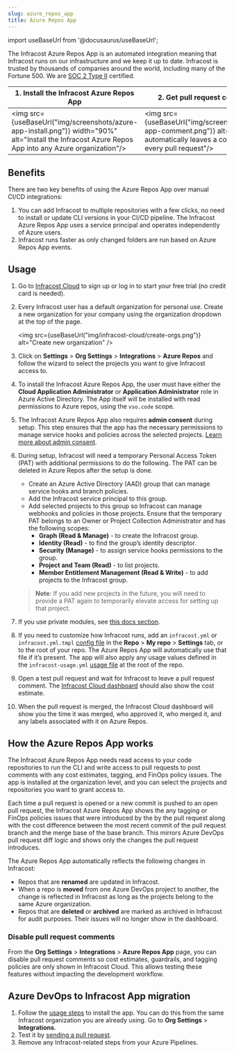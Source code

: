 ```yaml
---
slug: azure_repos_app
title: Azure Repos App
---
```


import useBaseUrl from '@docusaurus/useBaseUrl';

The Infracost Azure Repos App is an automated integration meaning that Infracost runs on our infrastructure and we keep it up to date. Infracost is trusted by thousands of companies around the world, including many of the Fortune 500. We are <a href="https://www.infracost.io/security/" target="_self" rel="">SOC 2 Type II</a> certified.

| 1. Install the Infracost Azure Repos App | 2. Get pull request comments |
|--------------|-----------|
<img src={useBaseUrl("img/screenshots/azure-app-install.png")} width="90%" alt="Install the Infracost Azure Repos App into any Azure organization"/> | <img src={useBaseUrl("img/screenshots/azure-app-comment.png")} alt="Infracost automatically leaves a comment on every pull request"/>

## Benefits

There are two key benefits of using the Azure Repos App over manual CI/CD integrations:
1. You can add Infracost to multiple repositories with a few clicks, no need to install or update CLI versions in your CI/CD pipeline. The Infracost Azure Repos App uses a service principal and operates independently of Azure users.
2. Infracost runs faster as only changed folders are run based on Azure Repos App events.

## Usage

1. Go to [Infracost Cloud](https://dashboard.infracost.io) to sign up or log in to start your free trial (no credit card is needed).

2. Every Infracost user has a default organization for personal use. Create a new organization for your company using the organization dropdown at the top of the page.

   <img src={useBaseUrl("img/infracost-cloud/create-orgs.png")} alt="Create new organization" />

3. Click on **Settings** > **Org Settings** > **Integrations** > **Azure Repos** and follow the wizard to select the projects you want to give Infracost access to.

4. To install the Infracost Azure Repos App, the user must have either the **Cloud Application Administrator** or **Application Administrator** role in Azure Active Directory. The App itself will be installed with read permissions to Azure repos, using the `vso.code` scope.

5. The Infracost Azure Repos App also requires **admin consent** during setup. This step ensures that the app has the necessary permissions to manage service hooks and policies across the selected projects. [Learn more about admin consent](https://learn.microsoft.com/en-us/entra/identity/enterprise-apps/user-admin-consent-overview#admin-consent).

6. During setup, Infracost will need a temporary Personal Access Token (PAT) with additional permissions to do the following. The PAT can be deleted in Azure Repos after the setup is done.
   - Create an Azure Active Directory (AAD) group that can manage service hooks and branch policies.
   - Add the Infracost service principal to this group.
   - Add selected projects to this group so Infracost can manage webhooks and policies in those projects.
   Ensure that the temporary PAT belongs to an Owner or Project Collection Administrator and has the following scopes:
      - **Graph (Read & Manage)** - to create the Infracost group.
      - **Identity (Read)** - to find the group’s identity descriptor.
      - **Security (Manage)** - to assign service hooks permissions to the group.
      - **Project and Team (Read)** - to list projects.
      - **Member Entitlement Management (Read & Write)** - to add projects to the Infracost group.

   > **Note**: If you add new projects in the future, you will need to provide a PAT again to temporarily elevate access for setting up that project.

7. If you use private modules, see [this docs section](/docs/features/terraform_modules/#source-control-integrations).

8. If you need to customize how Infracost runs, add an `infracost.yml` or `infracost.yml.tmpl` [config file](/docs/features/config_file/) in the **Repo** > **My repo** > **Settings** tab, or to the root of your repo. The Azure Repos App will automatically use that file if it’s present. The app will also apply any usage values defined in the `infracost-usage.yml` [usage file](/docs/features/usage_based_resources/) at the root of the repo.

9. Open a test pull request and wait for Infracost to leave a pull request comment. The [Infracost Cloud dashboard](https://dashboard.infracost.io) should also show the cost estimate.

10. When the pull request is merged, the Infracost Cloud dashboard will show you the time it was merged, who approved it, who merged it, and any labels associated with it on Azure Repos.

## How the Azure Repos App works

The Infracost Azure Repos App needs read access to your code repositories to run the CLI and write access to pull requests to post comments with any cost estimates, tagging, and FinOps policy issues. The app is installed at the organization level, and you can select the projects and repositories you want to grant access to.

Each time a pull request is opened or a new commit is pushed to an open pull request, the Infracost Azure Repos App shows the any tagging or FinOps policies issues that were introduced by the by the pull request along with the cost difference between the most recent commit of the pull request branch and the merge base of the base branch. This mirrors Azure DevOps pull request diff logic and shows only the changes the pull request introduces.

The Azure Repos App automatically reflects the following changes in Infracost:
- Repos that are **renamed** are updated in Infracost.
- When a repo is **moved** from one Azure DevOps project to another, the change is reflected in Infracost as long as the projects belong to the same Azure organization.
- Repos that are **deleted** or **archived** are marked as archived in Infracost for audit purposes. Their issues will no longer show in the dashboard.

### Disable pull request comments

From the **Org Settings** > **Integrations** > **Azure Repos App** page, you can disable pull request comments so cost estimates, guardrails, and tagging policies are only shown in Infracost Cloud. This allows testing these features without impacting the development workflow.

## Azure DevOps to Infracost App migration

1. Follow the [usage steps](#usage) to install the app. You can do this from the same Infracost organization you are already using. Go to **Org Settings** > **Integrations**.
2. Test it by [sending a pull request](/docs/infracost_cloud/get_started/#4-send-a-pull-request).
3. Remove any Infracost-related steps from your Azure Pipelines.
